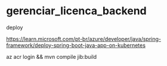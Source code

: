 # gerenciar_licenca_backend


deploy

https://learn.microsoft.com/pt-br/azure/developer/java/spring-framework/deploy-spring-boot-java-app-on-kubernetes

az acr login && mvn compile jib:build